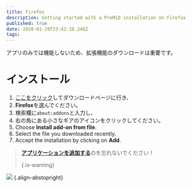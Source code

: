 ```yaml
---
title: Firefox
description: Getting started with a PreMiD installation on Firefox
published: true
date: 2020-01-19T23:42:18.246Z
tags:
---
```


アプリのみでは機能しないため、拡張機能のダウンロードは重要です。

# インストール
1. [ここをクリック](https://premid.app/downloads)してダウンロードページに行き、
2. **Firefox**を選んでください。
3. 検索欄に`about:addons`と入力し、
4. 右の角にある小さなギアのアイコンをクリックしてください。
5. Choose **Install add-on from file**.
6. Select the file you downloaded recently.
7. Accept the installation by clicking on **Add**.

> [**アプリケーションを追加する**](/install)のを忘れないでください！ 
> 
> {.is-warning}

![](https://img.icons8.com/color/2x/firefox.png) {.align-abstopright}